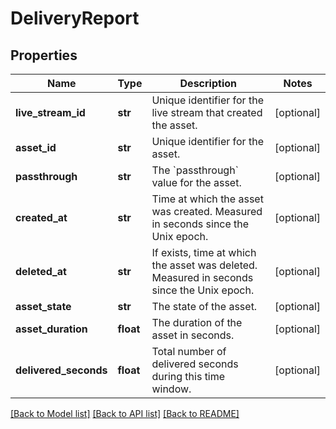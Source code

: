 # DeliveryReport

## Properties
Name | Type | Description | Notes
------------ | ------------- | ------------- | -------------
**live_stream_id** | **str** | Unique identifier for the live stream that created the asset. | [optional] 
**asset_id** | **str** | Unique identifier for the asset. | [optional] 
**passthrough** | **str** | The &#x60;passthrough&#x60; value for the asset. | [optional] 
**created_at** | **str** | Time at which the asset was created. Measured in seconds since the Unix epoch. | [optional] 
**deleted_at** | **str** | If exists, time at which the asset was deleted. Measured in seconds since the Unix epoch. | [optional] 
**asset_state** | **str** | The state of the asset. | [optional] 
**asset_duration** | **float** | The duration of the asset in seconds. | [optional] 
**delivered_seconds** | **float** | Total number of delivered seconds during this time window. | [optional] 

[[Back to Model list]](../README.md#documentation-for-models) [[Back to API list]](../README.md#documentation-for-api-endpoints) [[Back to README]](../README.md)


